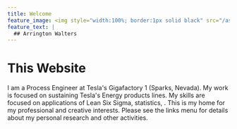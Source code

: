 ```yaml
---
title: Welcome
feature_image: <img style="width:100%; border:1px solid black" src="/assets/Lucianß.png" alt="Picture of motorcycle trip in Southwest United States"/>
feature_text: |
  ## Arrington Walters
---
```

# This Website
I am a Process Engineer at Tesla's Gigafactory 1 (Sparks, Nevada). My work is focused on sustaining Tesla's Energy products lines. My skills are focused on applications of Lean Six Sigma, statistics, .  This is my home for my professional and creative interests. Please see the links menu for details about my personal research and other activities.



  
